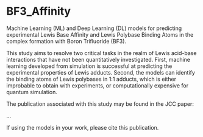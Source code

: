# BF3_Affinity
Machine Learning (ML) and Deep Learning (DL) models for predicting experimental Lewis Base Affinity and Lewis Polybase Binding Atoms in the complex formation with Boron Trifluoride (BF3).

This study aims to resolve two critical tasks in the realm of Lewis acid-base interactions that have not been quantitatively investigated. First, machine learning developed from simulation is successful at predicting the experimental properties of Lewis adducts. Second, the models can identify the binding atoms of Lewis polybases in 1:1 adducts, which is either improbable to obtain with experiments, or computationally expensive for quantum simulation.

The publication associated with this study may be found in the JCC paper:

...

If using the models in your work, please cite this publication.

